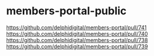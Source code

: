 # members-portal-public
https://github.com/delphidigital/members-portal/pull/741
https://github.com/delphidigital/members-portal/pull/740
https://github.com/delphidigital/members-portal/pull/738
https://github.com/delphidigital/members-portal/pull/739
